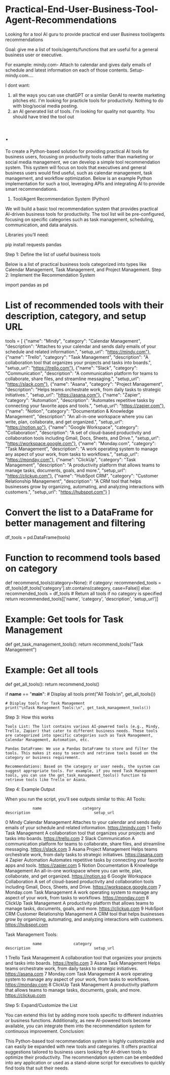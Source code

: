 # Practical-End-User-Business-Tool-Agent-Recommendations
Looking for a tool AI guru to provide practical end user Business tool/agents recommendations

Goal: give me a list of tools/agents/functions that are useful for a general business user or executive.

For example:
mindy.com- Attach to calendar and gives daily emails of schedule and latest information on each of those contents.
Setup- mindy.com....

I dont want:
1) all the ways you can use chatGPT or a similar GenAI to rewrite marketing pitches etc. I'm looking for practicle tools for productivity. Nothing to do with blog/social media posting.
2) an AI generated list of tools. I'm looking for quality not quantity. You should have tried the tool out

.
============
To create a Python-based solution for providing practical AI tools for business users, focusing on productivity tools rather than marketing or social media management, we can develop a simple tool recommendation system. This system will focus on tools that executives and general business users would find useful, such as calendar management, task management, and workflow optimization. Below is an example Python implementation for such a tool, leveraging APIs and integrating AI to provide smart recommendations.
1. Tool/Agent Recommendation System (Python)

We will build a basic tool recommendation system that provides practical AI-driven business tools for productivity. The tool list will be pre-configured, focusing on specific categories such as task management, scheduling, communication, and data analysis.

Libraries you’ll need:

pip install requests pandas

Step 1: Define the list of useful business tools

Below is a list of practical business tools categorized into types like Calendar Management, Task Management, and Project Management.
Step 2: Implement the Recommendation System

import pandas as pd

# List of recommended tools with their description, category, and setup URL
tools = [
    {"name": "Mindy", "category": "Calendar Management", "description": "Attaches to your calendar and sends daily emails of your schedule and related information.", "setup_url": "https://mindy.com"},
    {"name": "Trello", "category": "Task Management", "description": "A collaboration tool that organizes your projects and tasks into boards.", "setup_url": "https://trello.com"},
    {"name": "Slack", "category": "Communication", "description": "A communication platform for teams to collaborate, share files, and streamline messaging.", "setup_url": "https://slack.com"},
    {"name": "Asana", "category": "Project Management", "description": "Helps teams orchestrate work, from daily tasks to strategic initiatives.", "setup_url": "https://asana.com"},
    {"name": "Zapier", "category": "Automation", "description": "Automates repetitive tasks by connecting your favorite apps and tools.", "setup_url": "https://zapier.com"},
    {"name": "Notion", "category": "Documentation & Knowledge Management", "description": "An all-in-one workspace where you can write, plan, collaborate, and get organized.", "setup_url": "https://notion.so"},
    {"name": "Google Workspace", "category": "Collaboration", "description": "A set of cloud-based productivity and collaboration tools including Gmail, Docs, Sheets, and Drive.", "setup_url": "https://workspace.google.com"},
    {"name": "Monday.com", "category": "Task Management", "description": "A work operating system to manage any aspect of your work, from tasks to workflows.", "setup_url": "https://monday.com"},
    {"name": "ClickUp", "category": "Task Management", "description": "A productivity platform that allows teams to manage tasks, documents, goals, and more.", "setup_url": "https://clickup.com"},
    {"name": "HubSpot CRM", "category": "Customer Relationship Management", "description": "A CRM tool that helps businesses grow by organizing, automating, and analyzing interactions with customers.", "setup_url": "https://hubspot.com"}
]

# Convert the list to a DataFrame for better management and filtering
df_tools = pd.DataFrame(tools)

# Function to recommend tools based on category
def recommend_tools(category=None):
    if category:
        recommended_tools = df_tools[df_tools['category'].str.contains(category, case=False)]
    else:
        recommended_tools = df_tools  # Return all tools if no category is specified
    return recommended_tools[['name', 'category', 'description', 'setup_url']]

# Example: Get tools for Task Management
def get_task_management_tools():
    return recommend_tools("Task Management")

# Example: Get all tools
def get_all_tools():
    return recommend_tools()

if __name__ == "__main__":
    # Display all tools
    print("All Tools:\n", get_all_tools())

    # Display tools for Task Management
    print("\nTask Management Tools:\n", get_task_management_tools())

Step 3: How this works

    Tools List: The list contains various AI-powered tools (e.g., Mindy, Trello, Zapier) that cater to different business needs. These tools are categorized into specific categories such as Task Management, Calendar Management, Automation, etc.

    Pandas DataFrame: We use a Pandas DataFrame to store and filter the tools. This makes it easy to search and retrieve tools based on the category or business requirement.

    Recommendations: Based on the category or user needs, the system can suggest appropriate tools. For example, if you need Task Management tools, you can use the get_task_management_tools() function to retrieve tools like Trello or Asana.

Step 4: Example Output

When you run the script, you'll see outputs similar to this:
All Tools:

                name                  category                                     description                            setup_url
0             Mindy         Calendar Management     Attaches to your calendar and sends daily emails of your schedule and related information.           https://mindy.com
1             Trello           Task Management      A collaboration tool that organizes your projects and tasks into boards.              https://trello.com
2             Slack             Communication         A communication platform for teams to collaborate, share files, and streamline messaging.        https://slack.com
3             Asana           Project Management     Helps teams orchestrate work, from daily tasks to strategic initiatives.          https://asana.com
4            Zapier            Automation            Automates repetitive tasks by connecting your favorite apps and tools.             https://zapier.com
5             Notion        Documentation & Knowledge Management     An all-in-one workspace where you can write, plan, collaborate, and get organized.        https://notion.so
6        Google Workspace         Collaboration      A set of cloud-based productivity and collaboration tools including Gmail, Docs, Sheets, and Drive.    https://workspace.google.com
7        Monday.com           Task Management     A work operating system to manage any aspect of your work, from tasks to workflows.             https://monday.com
8             ClickUp           Task Management        A productivity platform that allows teams to manage tasks, documents, goals, and more.         https://clickup.com
9        HubSpot CRM        Customer Relationship Management    A CRM tool that helps businesses grow by organizing, automating, and analyzing interactions with customers.    https://hubspot.com

Task Management Tools:

                name              category                           description                            setup_url
1            Trello            Task Management   A collaboration tool that organizes your projects and tasks into boards.               https://trello.com
3            Asana            Task Management   Helps teams orchestrate work, from daily tasks to strategic initiatives.          https://asana.com
7        Monday.com           Task Management  A work operating system to manage any aspect of your work, from tasks to workflows.       https://monday.com
8            ClickUp           Task Management      A productivity platform that allows teams to manage tasks, documents, goals, and more.         https://clickup.com

Step 5: Expand/Customize the List

You can extend this list by adding more tools specific to different industries or business functions. Additionally, as new AI-powered tools become available, you can integrate them into the recommendation system for continuous improvement.
Conclusion:

This Python-based tool recommendation system is highly customizable and can easily be expanded with new tools and categories. It offers practical suggestions tailored to business users looking for AI-driven tools to optimize their productivity. The recommendation system can be embedded into any application or used as a stand-alone script for executives to quickly find tools that suit their needs.
